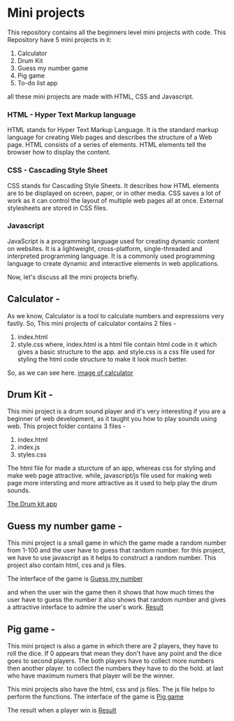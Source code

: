 # Mini projects
This repository contains all the beginners level mini projects with code.
This Repository have 5 mini projects in it:
1. Calculator
2. Drum Kit
3. Guess my number game
4. Pig game
5. To-do list app

all these mini projects are made with HTML, CSS and Javascript.

### HTML - Hyper Text Markup language
HTML stands for Hyper Text Markup Language. It is the standard markup language for creating Web pages and describes the structure of a Web page.
HTML consists of a series of elements. HTML elements tell the browser how to display the content.

### CSS - Cascading Style Sheet
CSS stands for Cascading Style Sheets. It describes how HTML elements are to be displayed on screen, paper, or in other media.
CSS saves a lot of work as it can control the layout of multiple web pages all at once.
External stylesheets are stored in CSS files.

### Javascript
JavaScript is a programming language used for creating dynamic content on websites. It is a lightweight, cross-platform, single-threaded and interpreted  programming language.
It is a commonly used programming language to create dynamic and interactive elements in web applications.


Now, let's discuss all the mini projects briefly.

## Calculator - 
As we know, Calculator is a tool to calculate numbers and expressions very fastly.
So, This mini projects of calculator contains 2 files - 
1. index.html
2. style.css
where, index.html is a html file contain html code in it which gives a basic structure to the app. 
and style.css is a css file used for styling the html code structure to make it look much better.

So, as we can see here.
[image of calculator](./calculator/calculator.png)

## Drum Kit -
This mini project is a drum sound player and it's very interesting if you are a beginner of web development, as it taught you how to play sounds using web. 
This project folder contains 3 files -
1. index.html
2. index.js
3. styles.css

The html file for made a sturcture of an app, whereas css for styling and make web page attractive.
while, javascript/js file used for making web page more intersting and more attractive as it used to help play the drum sounds.

[The Drum kit app](./drum/Drumkit.png)

## Guess my number game -
This mini project is a small game in which the game made a random number from 1-100 and the user have to guess that random number.
for this project, we have to use javascript as it helps to construct a random number.
This project also contain html, css and js files.

The interface of the game is [Guess my number](./guess-my-no/guess.png)

and when the user win the game then it shows that how much times the user have to guess the number
it also shows that random number and gives a attractive interface to admire the user's work.
[Result](./guess-my-no/guess_win.png)

## Pig game -
This mini project is also a game in which there are 2 players, they have to roll the dice. 
If 0 appears that mean they don't have any point and the dice goes to second players.
The both players have to collect more numbers then another player.
to collect the numbers they have to do the hold.
at last who have maximum numers that player will be the winner.

This mini projects also have the html, css and js files.
The js file helps to perform the functions.
The interface of the game is [Pig game](./pig_game/pig.png)

The result when a player win is [Result](./pig_game/pig_win.png)
